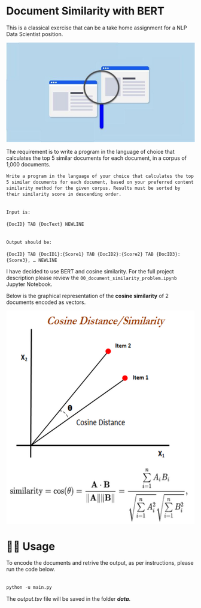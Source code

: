 # Document Similarity with BERT

This is a classical exercise that can be a take home assignment for a NLP Data Scientist position.

![](images/doc_similarity.jpg)

The requirement is to write a program in the language of choice that calculates the top 5 similar documents for each document, in a corpus of 1,000 documents.
```
Write a program in the language of your choice that calculates the top 5 similar documents for each document, based on your preferred content similarity method for the given corpus. Results must be sorted by their similarity score in descending order.


Input is:

{DocID} TAB {DocText} NEWLINE


Output should be:

{DocID} TAB {DocID1}:{Score1} TAB {DocID2}:{Score2} TAB {DocID3}:{Score3}, … NEWLINE
```


I have decided to use BERT and cosine similarity. For the full project description please review the `00_document_similarity_problem.ipynb` Jupyter Notebook.

Below is the graphical representation of the **cosine similarity** of 2 documents encoded as vectors.

![](images/cosine_similarity.png)

# 👨‍💻 Usage

To encode the documents and retrive the output, as per instructions, please run the code below.

```python

python -u main.py

```

The *output.tsv* file will be saved in the folder ***data***.
